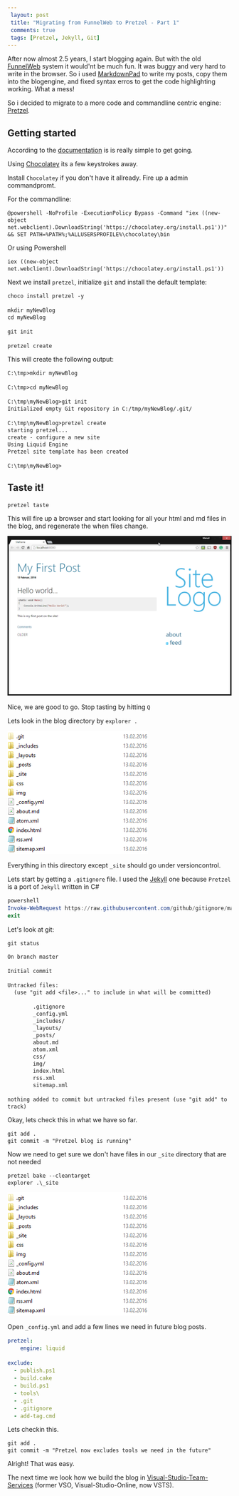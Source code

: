 ```yaml
---
 layout: post 
 title: "Migrating from FunnelWeb to Pretzel - Part 1"
 comments: true
 tags: [Pretzel, Jekyll, Git]
---
```

After now almost 2.5 years, I start blogging again.
But with the old [FunnelWeb](//github.com/funnelweblog/FunnelWeb) system it would'nt be much fun.
It was buggy and very hard to write in the browser. So i used [MarkdownPad](//markdownpad.com/) to write my posts, copy them into the blogengine, and fixed syntax erros to get the code highlighting working.
What a mess!

So i decided to migrate to a more code and commandline centric engine: [Pretzel](//github.com/Code52/pretzel).

<!-- more -->
## Getting started

According to the [documentation](//github.com/Code52/pretzel/wiki/Installing-Pretzel) is is really simple to get going.

Using [Chocolatey](//chocolatey.org/) its a few keystrokes away.

Install `Chocolatey` if you don't have it allready. Fire up a admin commandpromt.

For the commandline:

```
@powershell -NoProfile -ExecutionPolicy Bypass -Command "iex ((new-object net.webclient).DownloadString('https://chocolatey.org/install.ps1'))" && SET PATH=%PATH%;%ALLUSERSPROFILE%\chocolatey\bin
```

Or using Powershell

```
iex ((new-object net.webclient).DownloadString('https://chocolatey.org/install.ps1'))
```

Next we install `pretzel`, initialize `git` and install the default template:

```
choco install pretzel -y
  
mkdir myNewBlog
cd myNewBlog
    
git init

pretzel create
```

This will create the following output:

```
C:\tmp>mkdir myNewBlog

C:\tmp>cd myNewBlog

C:\tmp\myNewBlog>git init
Initialized empty Git repository in C:/tmp/myNewBlog/.git/

C:\tmp\myNewBlog>pretzel create
starting pretzel...
create - configure a new site
Using Liquid Engine
Pretzel site template has been created

C:\tmp\myNewBlog>
```

## Taste it!

```
pretzel taste
```

This will fire up a browser and start looking for all your html and md files in the blog, and regenerate the when files change. 

![Pretzel in the browser](/img/posts/2016/pretzel1.png)

Nice, we are good to go.
Stop tasting by hitting `Q`

Lets look in the blog directory by `explorer .`

![Pretzel in the explorer](/img/posts/2016/pretzel2.png)

Everything in this directory except `_site` should go under versioncontrol.

Lets start by getting a `.gitignore` file.
I used the [Jekyll](//jekyllrb.com/) one because `Pretzel` is a port of `Jekyll` written in C#

```powershell
powershell
Invoke-WebRequest https://raw.githubusercontent.com/github/gitignore/master/Jekyll.gitignore -OutFile ".gitignore"
exit
```

Let's look at git:

```
git status
```

```dos
On branch master

Initial commit

Untracked files:
  (use "git add <file>..." to include in what will be committed)

        .gitignore
        _config.yml
        _includes/
        _layouts/
        _posts/
        about.md
        atom.xml
        css/
        img/
        index.html
        rss.xml
        sitemap.xml

nothing added to commit but untracked files present (use "git add" to track)
```

Okay, lets check this in what we have so far.

```
git add .
git commit -m "Pretzel blog is running"
```

Now we need to get sure we don't have files in our `_site` directory that are not needed

```
pretzel bake --cleantarget
explorer .\_site
```

![_site in the explorer](/img/posts/2016/pretzel2.png)

Open `_config.yml` and add a few lines we need in future blog posts.

```yaml
pretzel: 
    engine: liquid
    
exclude:
  - publish.ps1
  - build.cake
  - build.ps1
  - tools\
  - .git
  - .gitignore
  - add-tag.cmd
```

Lets checkin this.

```
git add .
git commit -m "Pretzel now excludes tools we need in the future"
```

Alright! That was easy. 

The next time we look how we build the blog in [Visual-Studio-Team-Services](//www.visualstudio.com/en-us/products/visual-studio-team-services-vs.aspx) (former VSO, Visual-Studio-Online, now VSTS).